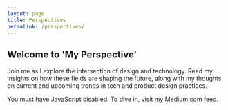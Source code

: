 ```yaml
---
layout: page
title: Perspectives
permalink: /perspectives/
---
```

<main class="main perspectives">
    <!-- Content Container -->
    <section class="post-content-wrapper">
        <noscript>
            <div class="most-recent-post">
                <h2 class="h2">Welcome to 'My Perspective'</h2>
                <p>Join me as I explore the intersection of design and technology. Read my insights on how these fields are shaping the future, along with my thoughts on current and upcoming trends in tech and product design practices.</p>
                <p>You must have JavaScript disabled. To dive in, <a href="https://medium.com/@jmwii1981" target="_blank" rel="noopener noreferrer" class="a">visit my Medium.com feed</a>.</p>
            </div>
        </noscript>
        <div id="most-recent-post" class="most-recent-post" style="display: none;">
            <div class="skeleton-image"></div>
            <div class="skeleton-title"></div>
            <div class="skeleton-title"></div>
            <hr class="hr skeleton-meta-content-separator" aria-hidden="true">
            <div class="skeleton-meta-container">
                <div class="skeleton-meta-first-items">
                    <span class="skeleton-meta-avatar"></span>
                    <span class="skeleton-meta-item1"></span>
                </div>
                <span class="skeleton-meta-item2"></span>
            </div>
            <hr class="hr skeleton-meta-content-separator" aria-hidden="true">
            <div class="skeleton-text"></div>
            <div class="skeleton-text"></div>
            <div class="skeleton-text"></div>
            <div class="skeleton-text"></div>
            <br><br>
            <div class="skeleton-text"></div>
            <div class="skeleton-text"></div>
            <div class="skeleton-text"></div>
            <div class="skeleton-text"></div>
            <div class="skeleton-text"></div>
            <div class="skeleton-text"></div>
            <div class="skeleton-text"></div>
            <br><br>
            <div class="skeleton-text"></div>
            <div class="skeleton-text"></div>
            <div class="skeleton-text"></div>
            <div class="skeleton-text"></div>
            <div class="skeleton-text"></div>
            <br><br>
            <div class="skeleton-text"></div>
            <div class="skeleton-text"></div>
        </div>
    </section>
</main>